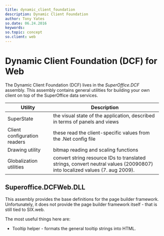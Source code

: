 ```yaml
---
title: dynamic_client_foundation
description: Dynamic Client Foundation
author: Tony Yates
so.date: 06.24.2016
keywords:
so.topic: concept
so.client: web
---
```


# Dynamic Client Foundation (DCF) for Web

The Dynamic Client Foundation (DCF) lives in the *SuperOffice.DCF* assembly. This assembly contains general utilities for building your own client on top of the SuperOffice data services.

| Utility | Description |
|---|---|
| SuperState | the visual state of the application, described in terms of panels and views |
| Client configuration readers | these read the client-specific values from the .Net config file |
| Drawing utility | bitmap reading and scaling functions |
| Globalization utilities | convert string resource IDs to translated strings, convert neutral values (20090807) into localized values (7. aug 2009). |

## Superoffice.DCFWeb.DLL

This assembly provides the base definitions for the page builder framework. Unfortunately, it does not provide the page builder framework itself - that is still tied to SIX.web.

The most useful things here are:

* Tooltip helper - formats the general tooltip strings into HTML.

